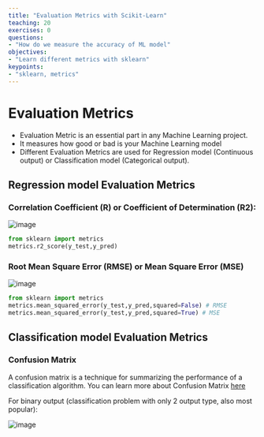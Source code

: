 ```yaml
---
title: "Evaluation Metrics with Scikit-Learn"
teaching: 20
exercises: 0
questions:
- "How do we measure the accuracy of ML model"
objectives:
- "Learn different metrics with sklearn"
keypoints:
- "sklearn, metrics"
---
```


# Evaluation Metrics

- Evaluation Metric is an essential part in any Machine Learning project.
- It measures how good or bad is your Machine Learning model
- Different Evaluation Metrics are used for Regression model (Continuous output) or Classification model (Categorical output).

## Regression model Evaluation Metrics

### Correlation Coefficient (R) or Coefficient of Determination (R2):

![image](https://user-images.githubusercontent.com/43855029/120684829-2b305800-c46d-11eb-804b-cb469dcf914b.png)

```python
from sklearn import metrics
metrics.r2_score(y_test,y_pred)
```

### Root Mean Square Error (RMSE) or Mean Square Error (MSE)

![image](https://user-images.githubusercontent.com/43855029/120685261-a8f46380-c46d-11eb-9860-be03f054326a.png)

```python
from sklearn import metrics
metrics.mean_squared_error(y_test,y_pred,squared=False) # RMSE
metrics.mean_squared_error(y_test,y_pred,squared=True) # MSE
```

## Classification model Evaluation Metrics

### Confusion Matrix
A confusion matrix is a technique for summarizing the performance of a classification algorithm.
You can learn more about Confusion Matrix [here](https://www.analyticsvidhya.com/blog/2020/04/confusion-matrix-machine-learning/)

For binary output (classification problem with only 2 output type, also most popular):

![image](https://user-images.githubusercontent.com/43855029/120687356-efe35880-c46f-11eb-950f-5feef237a4c1.png)


